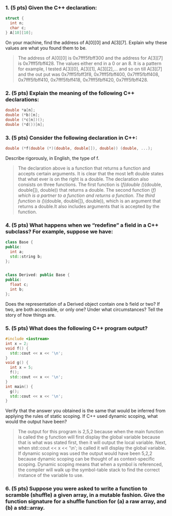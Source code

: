 ### 1. (5 pts) Given the C++ declaration:
```c++
struct {
  int n;
  char c;
} A[10][10];
```
On your machine, find the address of A[0][0] and A[3][7]. Explain why these values are what you found them to be.
> The address of A[0][0] is 0x7fff5fbff300 and the address for A[3][7] is 0x7fff5fbff428. The values either end in a 0 or an 8. It is a pattern for example, I tested A[3][0], A[3][1], A[3][2],... and so on till A[3][7] and the out put was  0x7fff5fbff3f8, 0x7fff5fbff400, 0x7fff5fbff408, 0x7fff5fbff410, 0x7fff5fbff418, 0x7fff5fbff420, 0x7fff5fbff428.

### 2. (5 pts) Explain the meaning of the following C++ declarations:
```c++
double *a[n];
double (*b)[n];
double (*c[n])();
double (*d())[n];
```


### 3. (5 pts) Consider the following declaration in C++:
```c++
double (*f(double (*)(double, double[]), double)) (double, ...);
```
Describe rigorously, in English, the type of f.


> The declaration above is a function that returns a function and accepts certain arguments. It is clear that the most left double states that what ever is on the right is a double. The declaration also consists on three functions. The first function is (*f(double (*)(double, double[]), double)) that returns a double. The second function (*f) which is a partner to a function and returns a function. The third function is (*)(double, double[]), double)), which is an argument that returns a double.It also includes arguments that is accepted by the function.  

### 4. (5 pts) What happens when we “redefine” a field in a C++ subclass? For example, suppose we have:
```c++
class Base {
public:
  int a;
  std::string b;
};


class Derived: public Base {
public:
  float c;
  int b;
};
```
Does the representation of a Derived object contain one b field or two? If two, are both accessible, or only one? Under what circumstances? Tell the story of how things are.

>

### 5. (5 pts) What does the following C++ program output?
```c++
#include <iostream>
int x = 2;
void f() {
  std::cout << x << '\n';
}
void g() {
  int x = 5;
  f();
  std::cout << x << '\n';
}
int main() {
  g();
  std::cout << x << '\n';
}
```
Verify that the answer you obtained is the same that would be inferred from applying the rules of static scoping. If C++ used dynamic scoping, what would the output have been?

> The output for this program is 2,5,2 because when the main function is called the g function will first display the global variable because that is what was stated first, then it will output the local variable. Next, when std::cout << x << '\n'; is called it will display the global variable. If dynamic scoping was used the output would have been 5,2,2 because dynamic scoping can be thought of as context-specific scoping. Dynamic scoping means that when a symbol is referenced, the compiler will walk up the symbol-table stack to find the correct instance of the variable to use.

### 6. (5 pts) Suppose you were asked to write a function to scramble (shuffle) a given array, in a mutable fashion. Give the function signature for a shuffle function for (a) a raw array, and (b) a std::array.
>
